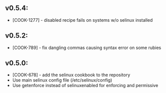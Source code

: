 ## v0.5.4:

* [COOK-1277] - disabled recipe fails on systems w/o selinux installed

## v0.5.2:

* [COOK-789] - fix dangling commas causing syntax error on some rubies

## v0.5.0:

* [COOK-678] - add the selinux cookbook to the repository
* Use main selinux config file (/etc/selinux/config)
* Use getenforce instead of selinuxenabled for enforcing and permissive
